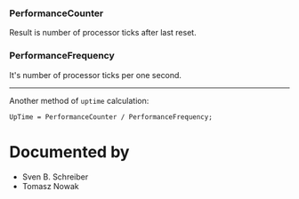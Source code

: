 ### PerformanceCounter

Result is number of processor ticks after last reset.

### PerformanceFrequency

It's number of processor ticks per one second.

---

Another method of `uptime` calculation:

`UpTime = PerformanceCounter / PerformanceFrequency;`

# Documented by

* Sven B. Schreiber
* Tomasz Nowak
